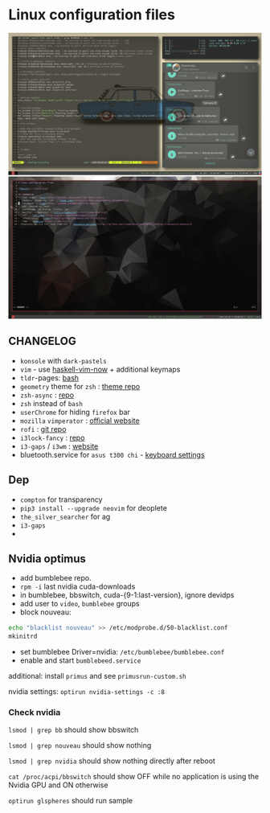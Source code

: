 # Linux configuration files

![Result](./result.png)
![transparency](./transparent.png)
## CHANGELOG
- `konsole` with `dark-pastels`
- `vim` - use [haskell-vim-now](https://github.com/begriffs/haskell-vim-now) + additional keymaps
- `tldr`-pages: [bash](https://github.com/pepa65/tldr-bash-client)
- `geometry` theme for `zsh` : [theme repo](https://github.com/geometry-zsh/geometry)
- `zsh-async` : [repo](https://github.com/mafredri/zsh-async)
- `zsh` instead of `bash`
- `userChrome` for hiding `firefox` bar
- `mozilla` `vimperator` : [official website](http://vimperator.org/)
- `rofi` : [git repo](https://github.com/DaveDavenport/rofi/)
- `i3lock-fancy` : [repo](https://github.com/meskarune/i3lock-fancy)
- `i3-gaps` / `i3wm` : [website](https://i3wm.org/)
- bluetooth.service for `asus t300 chi` - [keyboard settings](https://github.com/timadevelop/asusT300chi_configs/tree/master/keyboard)


## Dep
- `compton` for transparency
- `pip3 install --upgrade neovim` for deoplete
- `the_silver_searcher` for ag
- `i3-gaps`
-


## Nvidia optimus
- add bumblebee repo.
- `rpm -i` last nvidia cuda-downloads
- in bumblebee, bbswitch, cuda-{9-1:last-version}, ignore devidps
- add user to `video`, `bumblebee` groups
- block nouveau: 
```bash
echo "blacklist nouveau" >> /etc/modprobe.d/50-blacklist.conf
mkinitrd
```
- set bumblebee Driver=nvidia: `/etc/bumblebee/bumblebee.conf`
- enable and start `bumblebeed.service`

additional: install `primus` and see `primusrun-custom.sh`

nvidia settings: `optirun nvidia-settings -c :8`

### Check nvidia
`lsmod | grep bb` should show bbswitch

`lsmod | grep nouveau` should show nothing

`lsmod | grep nvidia` should show nothing directly after reboot

`cat /proc/acpi/bbswitch` should show OFF while no application is using the Nvidia GPU and ON otherwise

`optirun glspheres` should run sample
